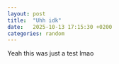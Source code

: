 ```yaml
---
layout: post
title:  "Uhh idk"
date:   2025-10-13 17:15:30 +0200
categories: random
---
```

Yeah this was just a test lmao
